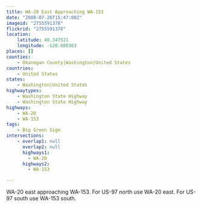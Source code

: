 ```yaml
---
title: WA-20 East Approaching WA-153
date: "2008-07-26T15:47:08Z"
imageid: "2755591378"
flickrid: "2755591378"
location:
    latitude: 48.347521
    longitude: -120.080363
places: []
counties:
    - Okanogan County|Washington|United States
countries:
    - United States
states:
    - Washington|United States
highwaytypes:
    - Washington State Highway
    - Washington State Highway
highways:
    - WA-20
    - WA-153
tags:
    - Big Green Sign
intersections:
    - overlap1: null
      overlap2: null
      highways1:
        - WA-20
      highways2:
        - WA-153

---
```

WA-20 east approaching WA-153.  For US-97 north use WA-20 east.  For US-97 south use WA-153 south.